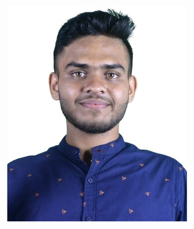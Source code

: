 ![image alt](https://github.com/Binayak-987/ScanSafeNew/blob/74e56b2e48cbee7f28d87f7bc200a0bed6125698/binayak.jpg)
